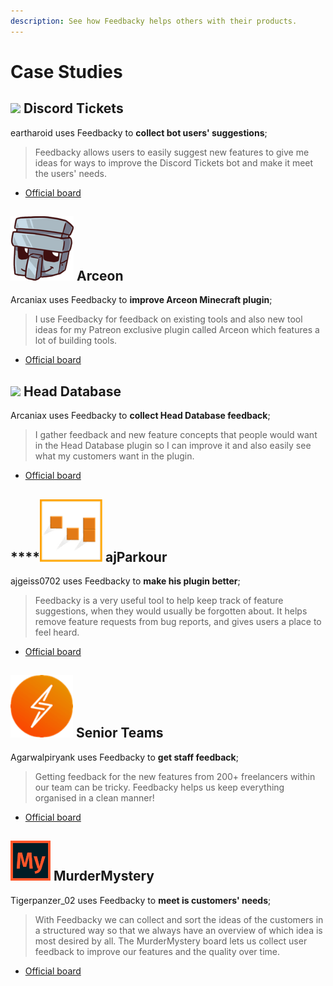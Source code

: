 ```yaml
---
description: See how Feedbacky helps others with their products.
---
```


# Case Studies

## ![](../.gitbook/assets/cs-discord\_ticket.png) Discord Tickets

eartharoid uses Feedbacky to **collect bot users' suggestions**;

> Feedbacky allows users to easily suggest new features to give me ideas for ways to improve the Discord Tickets bot and make it meet the users' needs.

* [Official board](https://app.feedbacky.net/b/dsctickets)

## ![](../.gitbook/assets/cs-arceon.png) Arceon

Arcaniax uses Feedbacky to **improve Arceon Minecraft plugin**;

> I use Feedbacky for feedback on existing tools and also new tool ideas for my Patreon exclusive plugin called Arceon which features a lot of building tools.

* [Official board](https://app.feedbacky.net/b/arceon)

## ![](../.gitbook/assets/cs-head\_database.png) Head Database

Arcaniax uses Feedbacky to **collect Head Database feedback**;

> I gather feedback and new feature concepts that people would want in the Head Database plugin so I can improve it and also easily see what my customers want in the plugin.

* [Official board](https://app.feedbacky.net/b/HeadDatabase)

## ****![](../.gitbook/assets/cs-ajparkour.png) **ajParkour**

ajgeiss0702 uses Feedbacky to **make his plugin better**;

> Feedbacky is a very useful tool to help keep track of feature suggestions, when they would usually be forgotten about. It helps remove feature requests from bug reports, and gives users a place to feel heard.

* [Official board](https://app.feedbacky.net/b/ajparkour?source=Featured\_Board)

## ![](../.gitbook/assets/cs-seniorteams.png) Senior Teams

Agarwalpiryank uses Feedbacky to **get staff feedback**;

> Getting feedback for the new features from 200+ freelancers within our team can be tricky. Feedbacky helps us keep everything organised in a clean manner!

* [Official board](https://app.feedbacky.net/b/Senior-Team-Freelancer)

## ![](../.gitbook/assets/cs-murdermystery.png) MurderMystery

&#x20;Tigerpanzer\_02 uses Feedbacky to **meet is customers' needs**;

> With Feedbacky we can collect and sort the ideas of the customers in a structured way so that we always have an overview of which idea is most desired by all. The MurderMystery board lets us collect user feedback to improve our features and the quality over time.

* [Official board](https://app.feedbacky.net/b/MurderMystery)
